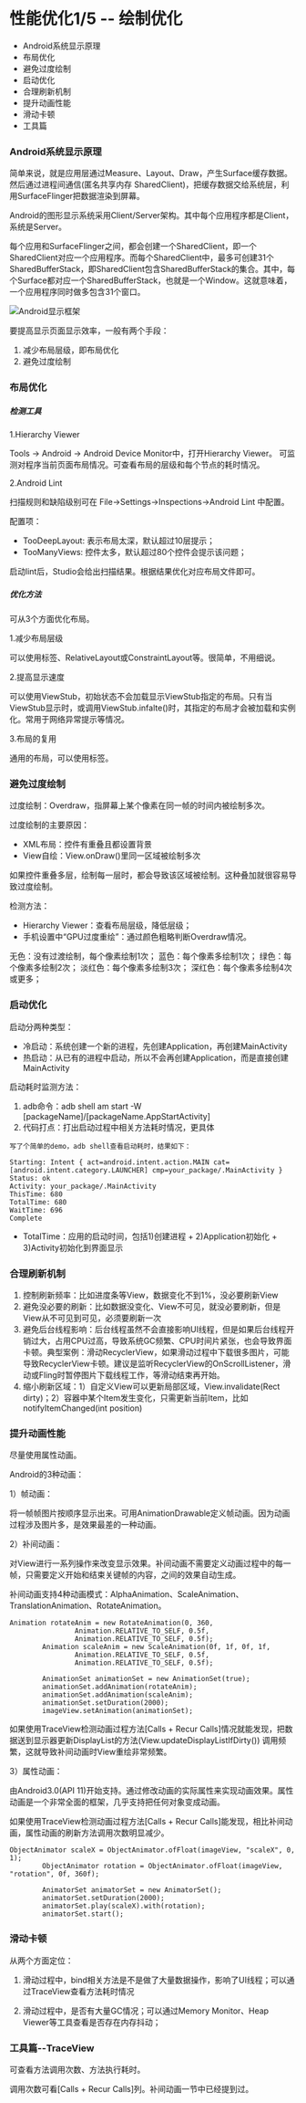 # 性能优化1/5 -- 绘制优化

* Android系统显示原理
* 布局优化
* 避免过度绘制
* 启动优化
* 合理刷新机制
* 提升动画性能
* 滑动卡顿
* 工具篇


### Android系统显示原理
简单来说，就是应用层通过Measure、Layout、Draw，产生Surface缓存数据。然后通过进程间通信(匿名共享内存 SharedClient)，把缓存数据交给系统层，利用SurfaceFlinger把数据渲染到屏幕。

Android的图形显示系统采用Client/Server架构。其中每个应用程序都是Client，系统是Server。

每个应用和SurfaceFlinger之间，都会创建一个SharedClient，即一个SharedClient对应一个应用程序。而每个SharedClient中，最多可创建31个SharedBufferStack，即SharedClient包含SharedBufferStack的集合。其中，每个Surface都对应一个SharedBufferStack，也就是一个Window。这就意味着，一个应用程序同时做多包含31个窗口。

![Android显示框架](https://raw.githubusercontent.com/hningoba/KnowledgeSummary/master/img/Android显示框架.jpg)



要提高显示页面显示效率，一般有两个手段：

1. 减少布局层级，即布局优化
2. 避免过度绘制

### 布局优化

##### 检测工具

1.Hierarchy Viewer

Tools -> Android -> Android Device Monitor中，打开Hierarchy Viewer。
可监测对程序当前页面布局情况。可查看布局的层级和每个节点的耗时情况。

2.Android Lint

扫描规则和缺陷级别可在 File->Settings->Inspections->Android Lint 中配置。

配置项：

* TooDeepLayout: 表示布局太深，默认超过10层提示；
* TooManyViews: 控件太多，默认超过80个控件会提示该问题；

启动lint后，Studio会给出扫描结果。根据结果优化对应布局文件即可。


##### 优化方法
可从3个方面优化布局。

1.减少布局层级

可以使用<merge>标签、RelativeLayout或ConstraintLayout等。很简单，不用细说。

2.提高显示速度

可以使用ViewStub，初始状态不会加载显示ViewStub指定的布局。只有当ViewStub显示时，或调用ViewStub.infalte()时，其指定的布局才会被加载和实例化。常用于网络异常提示等情况。

3.布局的复用

通用的布局，可以使用<include>标签。


### 避免过度绘制

过度绘制：Overdraw，指屏幕上某个像素在同一帧的时间内被绘制多次。

过度绘制的主要原因：

* XML布局：控件有重叠且都设置背景
* View自绘：View.onDraw()里同一区域被绘制多次

如果控件重叠多层，绘制每一层时，都会导致该区域被绘制。这种叠加就很容易导致过度绘制。

检测方法：

* Hierarchy Viewer：查看布局层级，降低层级；
* 手机设置中“GPU过度重绘”：通过颜色粗略判断Overdraw情况。

无色：没有过渡绘制，每个像素绘制1次；
蓝色：每个像素多绘制1次；
绿色：每个像素多绘制2次；
淡红色：每个像素多绘制3次；
深红色：每个像素多绘制4次或更多；


### 启动优化

启动分两种类型：

* 冷启动：系统创建一个新的进程，先创建Application，再创建MainActivity
* 热启动：从已有的进程中启动，所以不会再创建Application，而是直接创建MainActivity

启动耗时监测方法：

1. adb命令：adb shell am start -W [packageName]/[packageName.AppStartActivity]
2. 代码打点：打出启动过程中相关方法耗时情况，更具体

```
写了个简单的demo，adb shell查看启动耗时，结果如下：

Starting: Intent { act=android.intent.action.MAIN cat=[android.intent.category.LAUNCHER] cmp=your_package/.MainActivity }
Status: ok
Activity: your_package/.MainActivity
ThisTime: 680
TotalTime: 680
WaitTime: 696
Complete
```
* TotalTime：应用的启动时间，包括1)创建进程 + 2)Application初始化 + 3)Activity初始化到界面显示


### 合理刷新机制
1. 控制刷新频率：比如进度条等View，数据变化不到1%，没必要刷新View
2. 避免没必要的刷新：比如数据没变化、View不可见，就没必要刷新，但是View从不可见到可见，必须要刷新一次
3. 避免后台线程影响：后台线程虽然不会直接影响UI线程，但是如果后台线程开销过大，占用CPU过高，导致系统GC频繁、CPU时间片紧张，也会导致界面卡顿。典型案例：滑动RecyclerView，如果滑动过程中下载很多图片，可能导致RecyclerView卡顿。建议是监听RecyclerView的OnScrollListener，滑动或Fling时暂停图片下载线程工作，等滑动结束再开始。
4. 缩小刷新区域：1）自定义View可以更新局部区域，View.invalidate(Rect dirty)；2）容器中某个Item发生变化，只需更新当前Item，比如notifyItemChanged(int position)


### 提升动画性能
尽量使用属性动画。

Android的3种动画：

1）帧动画：

将一帧帧图片按顺序显示出来。可用AnimationDrawable定义帧动画。因为动画过程涉及图片多，是效果最差的一种动画。

2）补间动画：

对View进行一系列操作来改变显示效果。补间动画不需要定义动画过程中的每一帧，只需要定义开始和结束关键帧的内容，之间的效果自动生成。

补间动画支持4种动画模式：AlphaAnimation、ScaleAnimation、TranslationAnimation、RotateAnimation。

```
Animation rotateAnim = new RotateAnimation(0, 360,
                Animation.RELATIVE_TO_SELF, 0.5f,
                Animation.RELATIVE_TO_SELF, 0.5f);
        Animation scaleAnim = new ScaleAnimation(0f, 1f, 0f, 1f,
                Animation.RELATIVE_TO_SELF, 0.5f,
                Animation.RELATIVE_TO_SELF, 0.5f);
                
        AnimationSet animationSet = new AnimationSet(true);
        animationSet.addAnimation(rotateAnim);
        animationSet.addAnimation(scaleAnim);
        animationSet.setDuration(2000);
        imageView.setAnimation(animationSet);
```

如果使用TraceView检测动画过程方法[Calls + Recur Calls]情况就能发现，把数据送到显示器更新DisplayList的方法(View.updateDisplayListIfDirty()) 调用频繁，这就导致补间动画时View重绘非常频繁。

3）属性动画：

由Android3.0(API 11)开始支持。通过修改动画的实际属性来实现动画效果。属性动画是一个非常全面的框架，几乎支持把任何对象变成动画。

如果使用TraceView检测动画过程方法[Calls + Recur Calls]能发现，相比补间动画，属性动画的刷新方法调用次数明显减少。

```
ObjectAnimator scaleX = ObjectAnimator.ofFloat(imageView, "scaleX", 0, 1);
        ObjectAnimator rotation = ObjectAnimator.ofFloat(imageView, "rotation", 0f, 360f);
        
        AnimatorSet animatorSet = new AnimatorSet();
        animatorSet.setDuration(2000);
        animatorSet.play(scaleX).with(rotation);
        animatorSet.start();
```


### 滑动卡顿

从两个方面定位：

1. 滑动过程中，bind相关方法是不是做了大量数据操作，影响了UI线程；可以通过TraceView查看方法耗时情况

2. 滑动过程中，是否有大量GC情况；可以通过Memory Monitor、Heap Viewer等工具查看是否存在内存抖动；


### 工具篇--TraceView

可查看方法调用次数、方法执行耗时。

调用次数可看[Calls + Recur Calls]列。补间动画一节中已经提到过。
